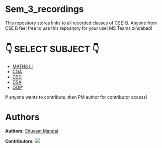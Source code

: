 # Sem_3_recordings
This repository stores links to all recorded classes of CSE-B. Anyone from CSE B feel free to use this repository for your use!
MS Teams zindabad!

# 👇 SELECT SUBJECT 👇

- [MATHS III](MATHSIII.md)
- [COA](COA.md)
- [DSD](DSD.md)
- [DSA](DSA.md)
- [OOP](OOP.md)'

If anyone wants to contribute, then PM author for contributor access!

# Authors

 **Authors:** 
 [Shuvam Mandal](https://github.com/coffeeCoder69)

 **Contributors:** 
 <a href="https://github.com/coffeeCoder69/Sem_3_recordings/graphs/contributors">
  <img src="https://contributors-img.web.app/image?repo=coffeeCoder69/Sem_3_recordings" />
</a>